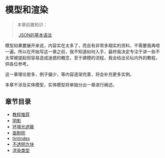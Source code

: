 # 模型和渲染

> 本章前置知识：
>
>   ​	[JSON的基本语法](https://www.runoob.com/json/json-tutorial.html)

模型如果要展开来说，内容实在太多了，而且有非常多翔实的资料，不需要我再唠一遍。所以在开始写这一章之前，我不知道如何入手，最终我决定专注于讲一些不太常被提起但容易造成迷惑的概念，至于建模的流程，我会给出论坛内外的教程，供各位参考。

这一章理论居多，例子偏少，等内容逐渐完善，将会补充更多实例。

本章不涉及实体模型，实体模型将单独分出一章进行阐述。



## 章节目录

- [教程推荐](tutorials.md)
- [阴影](shading.md)
- [环境光遮蔽](ambientocclusion.md)
- [面剔除](cullface.md)
- [tintindex](tintindex.md)
- [不透明方块](opaquecube.md)
- [渲染类型](rendertype.md)

<br/><br/><Vssue/>